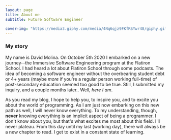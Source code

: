 ```yaml
---
layout: page
title: About me
subtitle: Future Software Engineer

cover-img: "https://media3.giphy.com/media/4Nq6qjz9FKfRSYwr48/giphy.gif?cid=ecf05e473a462ba3464a520a3d6c033ef5a1759e7c88cf96&rid=giphy.gif"
---
```


### My story

My name is David Molina. On October 5th 2020 I embarked on a new journey--the Immersive Software Engineering program at the Flatiron School. I had heard a lot about Flatiron School through some  podcasts. The idea of becoming a software engineer without the overbearing student debt or 4+ years (maybe _more_ if you're a regular person working full-time) of post-secondary education seemed too good to be true. Still, I submitted my inquiry, and a couple months later.. Well, _here I am_. 


As you read my blog, I hope to help you, to inspire you, and to excite you about the world of programming. As I am just now embarking on this new path as well, I will never know everything. To my understanding, though, **never** knowing everything is an implicit aspect of being a programmer. I don't know about you, but that's what excites me most about this field. I'll never plateau. From this day until my last (working day), there will always be a new chapter to read. I get to exist in a constant state of learning. 
